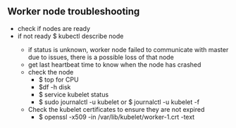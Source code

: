 ## Worker node troubleshooting

- check if nodes are ready
- if not ready $ kubectl describe node <node>
  - if status is unknown, worker node failed to communicate with master due to issues, there is a possible loss of that node
  - get last heartbeat time to know when the node has crashed
  - check the node 
    - $ top for CPU  
    - $df -h disk
    - $ service kubelet status
    - $ sudo journalctl -u kubelet or $ journalctl -u kubelet -f
  - Check the kubelet certificates to ensure they are not expired
    - $ openssl -x509 -in /var/lib/kubelet/worker-1.crt -text 
